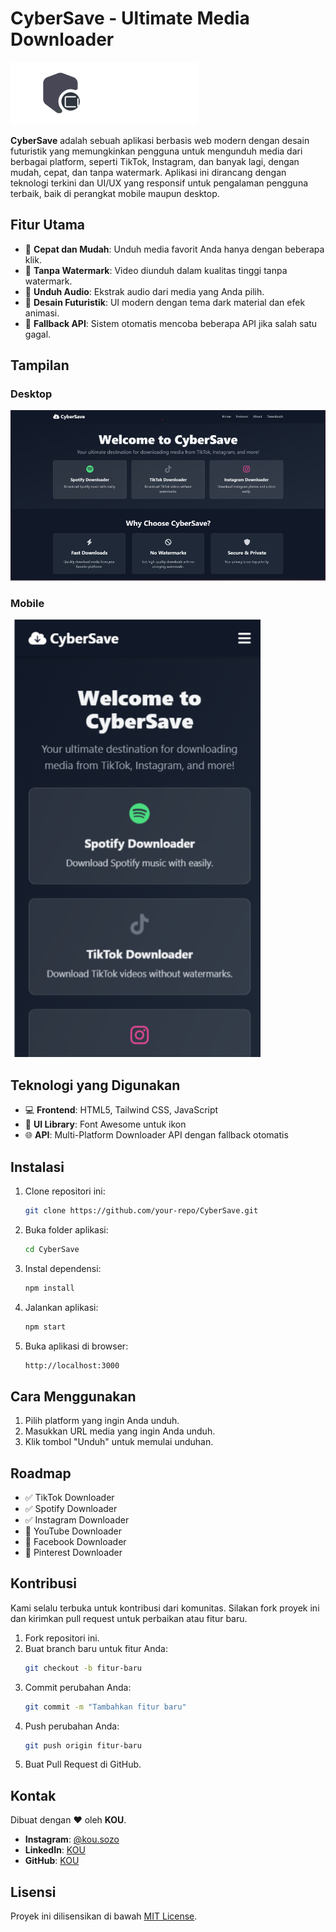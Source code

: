 # **CyberSave - Ultimate Media Downloader**

![CyberSave Logo](img/cybersave.png)

**CyberSave** adalah sebuah aplikasi berbasis web modern dengan desain futuristik yang memungkinkan pengguna untuk mengunduh media dari berbagai platform, seperti TikTok, Instagram, dan banyak lagi, dengan mudah, cepat, dan tanpa watermark. Aplikasi ini dirancang dengan teknologi terkini dan UI/UX yang responsif untuk pengalaman pengguna terbaik, baik di perangkat mobile maupun desktop.

## **Fitur Utama**
- 🚀 **Cepat dan Mudah**: Unduh media favorit Anda hanya dengan beberapa klik.
- 🎥 **Tanpa Watermark**: Video diunduh dalam kualitas tinggi tanpa watermark.
- 🎵 **Unduh Audio**: Ekstrak audio dari media yang Anda pilih.
- 🌌 **Desain Futuristik**: UI modern dengan tema dark material dan efek animasi.
- 🔄 **Fallback API**: Sistem otomatis mencoba beberapa API jika salah satu gagal.

## **Tampilan**
### Desktop
![Desktop View](img/cybersavepc.png)

### Mobile
![Mobile View](img/cybersavephone.png)

## **Teknologi yang Digunakan**
- 💻 **Frontend**: HTML5, Tailwind CSS, JavaScript
- 🎨 **UI Library**: Font Awesome untuk ikon
- 🌐 **API**: Multi-Platform Downloader API dengan fallback otomatis

## **Instalasi**
1. Clone repositori ini:
   ```bash
   git clone https://github.com/your-repo/CyberSave.git
2. Buka folder aplikasi:
   ```bash
   cd CyberSave
3. Instal dependensi:
   ```bash
   npm install
4. Jalankan aplikasi:
   ```bash
   npm start
5. Buka aplikasi di browser:
   ```bash
   http://localhost:3000

## **Cara Menggunakan**
1. Pilih platform yang ingin Anda unduh.
2. Masukkan URL media yang ingin Anda unduh.
3. Klik tombol "Unduh" untuk memulai unduhan.

## **Roadmap**

- ✅ TikTok Downloader
- ✅ Spotify Downloader
- ✅ Instagram Downloader
- 🚧 YouTube Downloader
- 🚧 Facebook Downloader
- 🚧 Pinterest Downloader


## **Kontribusi**

Kami selalu terbuka untuk kontribusi dari komunitas. Silakan fork proyek ini dan kirimkan pull request untuk perbaikan atau fitur baru.

1. Fork repositori ini.
2. Buat branch baru untuk fitur Anda:
   ```bash
   git checkout -b fitur-baru
3. Commit perubahan Anda:
   ```bash
   git commit -m "Tambahkan fitur baru"
4. Push perubahan Anda:
   ```bash
   git push origin fitur-baru
5. Buat Pull Request di GitHub.


## **Kontak**

Dibuat dengan ❤️ oleh **KOU**.

- **Instagram**: [@kou.sozo](https://www.instagram.com/kou.sozo)
- **LinkedIn**: [KOU](https://www.linkedin.com/in/alghani)
- **GitHub**: [KOU](https://github.com/fk0u)

## **Lisensi**

Proyek ini dilisensikan di bawah [MIT License](LICENSE).
